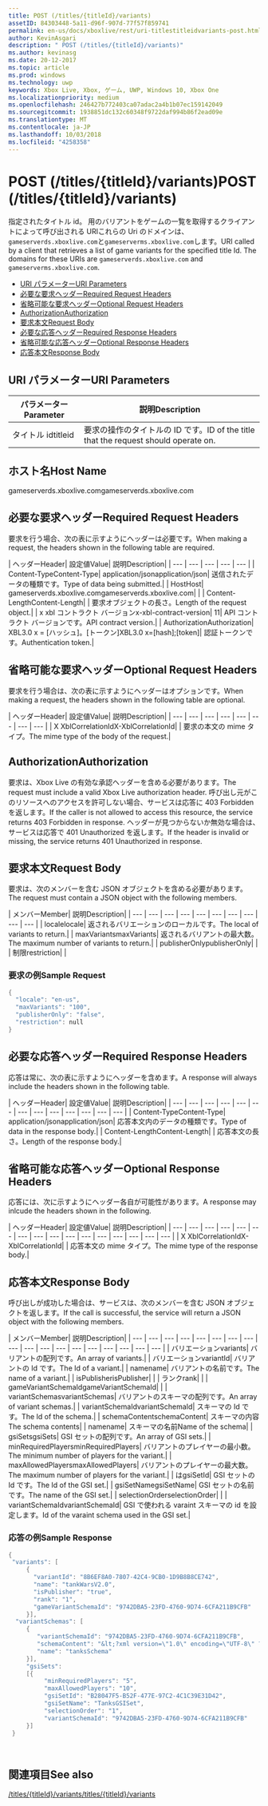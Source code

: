 ```yaml
---
title: POST (/titles/{titleId}/variants)
assetID: 84303448-5a11-d96f-907d-77f57f859741
permalink: en-us/docs/xboxlive/rest/uri-titlestitleidvariants-post.html
author: KevinAsgari
description: " POST (/titles/{titleId}/variants)"
ms.author: kevinasg
ms.date: 20-12-2017
ms.topic: article
ms.prod: windows
ms.technology: uwp
keywords: Xbox Live, Xbox, ゲーム, UWP, Windows 10, Xbox One
ms.localizationpriority: medium
ms.openlocfilehash: 246427b772403ca07adac2a4b1b07ec159142049
ms.sourcegitcommit: 1938851dc132c60348f9722daf994b86f2ead09e
ms.translationtype: MT
ms.contentlocale: ja-JP
ms.lasthandoff: 10/03/2018
ms.locfileid: "4258358"
---
```

# <a name="post-titlestitleidvariants"></a><span data-ttu-id="6ae32-104">POST (/titles/{titleId}/variants)</span><span class="sxs-lookup"><span data-stu-id="6ae32-104">POST (/titles/{titleId}/variants)</span></span>
<span data-ttu-id="6ae32-105">指定されたタイトル id。 用のバリアントをゲームの一覧を取得するクライアントによって呼び出される URIこれらの Uri のドメインは、`gameserverds.xboxlive.com`と`gameserverms.xboxlive.com`します。</span><span class="sxs-lookup"><span data-stu-id="6ae32-105">URI called by a client that retrieves a list of game variants for the specified title Id. The domains for these URIs are `gameserverds.xboxlive.com` and `gameserverms.xboxlive.com`.</span></span>
 
  * [<span data-ttu-id="6ae32-106">URI パラメーター</span><span class="sxs-lookup"><span data-stu-id="6ae32-106">URI Parameters</span></span>](#ID4EZ)
  * [<span data-ttu-id="6ae32-107">必要な要求ヘッダー</span><span class="sxs-lookup"><span data-stu-id="6ae32-107">Required Request Headers</span></span>](#ID4EIB)
  * [<span data-ttu-id="6ae32-108">省略可能な要求ヘッダー</span><span class="sxs-lookup"><span data-stu-id="6ae32-108">Optional Request Headers</span></span>](#ID4EED)
  * [<span data-ttu-id="6ae32-109">Authorization</span><span class="sxs-lookup"><span data-stu-id="6ae32-109">Authorization</span></span>](#ID4E3D)
  * [<span data-ttu-id="6ae32-110">要求本文</span><span class="sxs-lookup"><span data-stu-id="6ae32-110">Request Body</span></span>](#ID4EEE)
  * [<span data-ttu-id="6ae32-111">必要な応答ヘッダー</span><span class="sxs-lookup"><span data-stu-id="6ae32-111">Required Response Headers</span></span>](#ID4ELF)
  * [<span data-ttu-id="6ae32-112">省略可能な応答ヘッダー</span><span class="sxs-lookup"><span data-stu-id="6ae32-112">Optional Response Headers</span></span>](#ID4EMG)
  * [<span data-ttu-id="6ae32-113">応答本文</span><span class="sxs-lookup"><span data-stu-id="6ae32-113">Response Body</span></span>](#ID4EEH)
 
<a id="ID4EZ"></a>

 
## <a name="uri-parameters"></a><span data-ttu-id="6ae32-114">URI パラメーター</span><span class="sxs-lookup"><span data-stu-id="6ae32-114">URI Parameters</span></span>
 
| <span data-ttu-id="6ae32-115">パラメーター</span><span class="sxs-lookup"><span data-stu-id="6ae32-115">Parameter</span></span>| <span data-ttu-id="6ae32-116">説明</span><span class="sxs-lookup"><span data-stu-id="6ae32-116">Description</span></span>| 
| --- | --- | 
| <span data-ttu-id="6ae32-117">タイトル id</span><span class="sxs-lookup"><span data-stu-id="6ae32-117">titleid</span></span>| <span data-ttu-id="6ae32-118">要求の操作のタイトルの ID です。</span><span class="sxs-lookup"><span data-stu-id="6ae32-118">ID of the title that the request should operate on.</span></span>| 
  
<a id="ID5EG"></a>

 
## <a name="host-name"></a><span data-ttu-id="6ae32-119">ホスト名</span><span class="sxs-lookup"><span data-stu-id="6ae32-119">Host Name</span></span>

<span data-ttu-id="6ae32-120">gameserverds.xboxlive.com</span><span class="sxs-lookup"><span data-stu-id="6ae32-120">gameserverds.xboxlive.com</span></span>
 
<a id="ID4EIB"></a>

 
## <a name="required-request-headers"></a><span data-ttu-id="6ae32-121">必要な要求ヘッダー</span><span class="sxs-lookup"><span data-stu-id="6ae32-121">Required Request Headers</span></span>
 
<span data-ttu-id="6ae32-122">要求を行う場合、次の表に示すようにヘッダーは必要です。</span><span class="sxs-lookup"><span data-stu-id="6ae32-122">When making a request, the headers shown in the following table are required.</span></span>
 
| <span data-ttu-id="6ae32-123">ヘッダー</span><span class="sxs-lookup"><span data-stu-id="6ae32-123">Header</span></span>| <span data-ttu-id="6ae32-124">設定値</span><span class="sxs-lookup"><span data-stu-id="6ae32-124">Value</span></span>| <span data-ttu-id="6ae32-125">説明</span><span class="sxs-lookup"><span data-stu-id="6ae32-125">Description</span></span>| 
| --- | --- | --- | --- | --- | 
| <span data-ttu-id="6ae32-126">Content-Type</span><span class="sxs-lookup"><span data-stu-id="6ae32-126">Content-Type</span></span>| <span data-ttu-id="6ae32-127">application/json</span><span class="sxs-lookup"><span data-stu-id="6ae32-127">application/json</span></span>| <span data-ttu-id="6ae32-128">送信されたデータの種類です。</span><span class="sxs-lookup"><span data-stu-id="6ae32-128">Type of data being submitted.</span></span>| 
| <span data-ttu-id="6ae32-129">Host</span><span class="sxs-lookup"><span data-stu-id="6ae32-129">Host</span></span>| <span data-ttu-id="6ae32-130">gameserverds.xboxlive.com</span><span class="sxs-lookup"><span data-stu-id="6ae32-130">gameserverds.xboxlive.com</span></span>|  | 
| <span data-ttu-id="6ae32-131">Content-Length</span><span class="sxs-lookup"><span data-stu-id="6ae32-131">Content-Length</span></span>|  | <span data-ttu-id="6ae32-132">要求オブジェクトの長さ。</span><span class="sxs-lookup"><span data-stu-id="6ae32-132">Length of the request object.</span></span>| 
| <span data-ttu-id="6ae32-133">x xbl コントラクト バージョン</span><span class="sxs-lookup"><span data-stu-id="6ae32-133">x-xbl-contract-version</span></span>| <span data-ttu-id="6ae32-134">1</span><span class="sxs-lookup"><span data-stu-id="6ae32-134">1</span></span>| <span data-ttu-id="6ae32-135">API コントラクト バージョンです。</span><span class="sxs-lookup"><span data-stu-id="6ae32-135">API contract version.</span></span>| 
| <span data-ttu-id="6ae32-136">Authorization</span><span class="sxs-lookup"><span data-stu-id="6ae32-136">Authorization</span></span>| <span data-ttu-id="6ae32-137">XBL3.0 x = [ハッシュ]。[トークン]</span><span class="sxs-lookup"><span data-stu-id="6ae32-137">XBL3.0 x=[hash];[token]</span></span>| <span data-ttu-id="6ae32-138">認証トークンです。</span><span class="sxs-lookup"><span data-stu-id="6ae32-138">Authentication token.</span></span>| 
  
<a id="ID4EED"></a>

 
## <a name="optional-request-headers"></a><span data-ttu-id="6ae32-139">省略可能な要求ヘッダー</span><span class="sxs-lookup"><span data-stu-id="6ae32-139">Optional Request Headers</span></span>
 
<span data-ttu-id="6ae32-140">要求を行う場合は、次の表に示すようにヘッダーはオプションです。</span><span class="sxs-lookup"><span data-stu-id="6ae32-140">When making a request, the headers shown in the following table are optional.</span></span>
 
| <span data-ttu-id="6ae32-141">ヘッダー</span><span class="sxs-lookup"><span data-stu-id="6ae32-141">Header</span></span>| <span data-ttu-id="6ae32-142">設定値</span><span class="sxs-lookup"><span data-stu-id="6ae32-142">Value</span></span>| <span data-ttu-id="6ae32-143">説明</span><span class="sxs-lookup"><span data-stu-id="6ae32-143">Description</span></span>| 
| --- | --- | --- | --- | --- | --- | --- | --- | 
| <span data-ttu-id="6ae32-144">X XblCorrelationId</span><span class="sxs-lookup"><span data-stu-id="6ae32-144">X-XblCorrelationId</span></span>|  | <span data-ttu-id="6ae32-145">要求の本文の mime タイプ。</span><span class="sxs-lookup"><span data-stu-id="6ae32-145">The mime type of the body of the request.</span></span>| 
  
<a id="ID4E3D"></a>

 
## <a name="authorization"></a><span data-ttu-id="6ae32-146">Authorization</span><span class="sxs-lookup"><span data-stu-id="6ae32-146">Authorization</span></span>

<span data-ttu-id="6ae32-147">要求は、Xbox Live の有効な承認ヘッダーを含める必要があります。</span><span class="sxs-lookup"><span data-stu-id="6ae32-147">The request must include a valid Xbox Live authorization header.</span></span> <span data-ttu-id="6ae32-148">呼び出し元がこのリソースへのアクセスを許可しない場合、サービスは応答に 403 Forbidden を返します。</span><span class="sxs-lookup"><span data-stu-id="6ae32-148">If the caller is not allowed to access this resource, the service returns 403 Forbidden in response.</span></span> <span data-ttu-id="6ae32-149">ヘッダーが見つからないか無効な場合は、サービスは応答で 401 Unauthorized を返します。</span><span class="sxs-lookup"><span data-stu-id="6ae32-149">If the header is invalid or missing, the service returns 401 Unauthorized in response.</span></span>
 
<a id="ID4EEE"></a>

 
## <a name="request-body"></a><span data-ttu-id="6ae32-150">要求本文</span><span class="sxs-lookup"><span data-stu-id="6ae32-150">Request Body</span></span>
 
<span data-ttu-id="6ae32-151">要求は、次のメンバーを含む JSON オブジェクトを含める必要があります。</span><span class="sxs-lookup"><span data-stu-id="6ae32-151">The request must contain a JSON object with the following members.</span></span>
 
| <span data-ttu-id="6ae32-152">メンバー</span><span class="sxs-lookup"><span data-stu-id="6ae32-152">Member</span></span>| <span data-ttu-id="6ae32-153">説明</span><span class="sxs-lookup"><span data-stu-id="6ae32-153">Description</span></span>| 
| --- | --- | --- | --- | --- | --- | --- | --- | --- | --- | 
| <span data-ttu-id="6ae32-154">locale</span><span class="sxs-lookup"><span data-stu-id="6ae32-154">locale</span></span>| <span data-ttu-id="6ae32-155">返されるバリエーションのローカルです。</span><span class="sxs-lookup"><span data-stu-id="6ae32-155">The local of variants to return.</span></span>| 
| <span data-ttu-id="6ae32-156">maxVariants</span><span class="sxs-lookup"><span data-stu-id="6ae32-156">maxVariants</span></span>| <span data-ttu-id="6ae32-157">返されるバリアントの最大数。</span><span class="sxs-lookup"><span data-stu-id="6ae32-157">The maximum number of variants to return.</span></span>| 
| <span data-ttu-id="6ae32-158">publisherOnly</span><span class="sxs-lookup"><span data-stu-id="6ae32-158">publisherOnly</span></span>|  | 
| <span data-ttu-id="6ae32-159">制限</span><span class="sxs-lookup"><span data-stu-id="6ae32-159">restriction</span></span>|  | 
 
<a id="ID4EDF"></a>

 
### <a name="sample-request"></a><span data-ttu-id="6ae32-160">要求の例</span><span class="sxs-lookup"><span data-stu-id="6ae32-160">Sample Request</span></span>
 

```cpp
{
  "locale": "en-us",
  "maxVariants": "100",
  "publisherOnly": "false",
  "restriction": null
}

```

   
<a id="ID4ELF"></a>

 
## <a name="required-response-headers"></a><span data-ttu-id="6ae32-161">必要な応答ヘッダー</span><span class="sxs-lookup"><span data-stu-id="6ae32-161">Required Response Headers</span></span>
 
<span data-ttu-id="6ae32-162">応答は常に、次の表に示すようにヘッダーを含めます。</span><span class="sxs-lookup"><span data-stu-id="6ae32-162">A response will always include the headers shown in the following table.</span></span>
 
| <span data-ttu-id="6ae32-163">ヘッダー</span><span class="sxs-lookup"><span data-stu-id="6ae32-163">Header</span></span>| <span data-ttu-id="6ae32-164">設定値</span><span class="sxs-lookup"><span data-stu-id="6ae32-164">Value</span></span>| <span data-ttu-id="6ae32-165">説明</span><span class="sxs-lookup"><span data-stu-id="6ae32-165">Description</span></span>| 
| --- | --- | --- | --- | --- | --- | --- | --- | --- | --- | --- | --- | --- | 
| <span data-ttu-id="6ae32-166">Content-Type</span><span class="sxs-lookup"><span data-stu-id="6ae32-166">Content-Type</span></span>| <span data-ttu-id="6ae32-167">application/json</span><span class="sxs-lookup"><span data-stu-id="6ae32-167">application/json</span></span>| <span data-ttu-id="6ae32-168">応答本文内のデータの種類です。</span><span class="sxs-lookup"><span data-stu-id="6ae32-168">Type of data in the response body.</span></span>| 
| <span data-ttu-id="6ae32-169">Content-Length</span><span class="sxs-lookup"><span data-stu-id="6ae32-169">Content-Length</span></span>|  | <span data-ttu-id="6ae32-170">応答本文の長さ。</span><span class="sxs-lookup"><span data-stu-id="6ae32-170">Length of the response body.</span></span>| 
  
<a id="ID4EMG"></a>

 
## <a name="optional-response-headers"></a><span data-ttu-id="6ae32-171">省略可能な応答ヘッダー</span><span class="sxs-lookup"><span data-stu-id="6ae32-171">Optional Response Headers</span></span>
 
<span data-ttu-id="6ae32-172">応答には、次に示すようにヘッダー各自が可能性があります。</span><span class="sxs-lookup"><span data-stu-id="6ae32-172">A response may inlcude the headers shown in the following.</span></span>
 
| <span data-ttu-id="6ae32-173">ヘッダー</span><span class="sxs-lookup"><span data-stu-id="6ae32-173">Header</span></span>| <span data-ttu-id="6ae32-174">設定値</span><span class="sxs-lookup"><span data-stu-id="6ae32-174">Value</span></span>| <span data-ttu-id="6ae32-175">説明</span><span class="sxs-lookup"><span data-stu-id="6ae32-175">Description</span></span>| 
| --- | --- | --- | --- | --- | --- | --- | --- | --- | --- | --- | --- | --- | --- | --- | --- | 
| <span data-ttu-id="6ae32-176">X XblCorrelationId</span><span class="sxs-lookup"><span data-stu-id="6ae32-176">X-XblCorrelationId</span></span>|  | <span data-ttu-id="6ae32-177">応答本文の mime タイプ。</span><span class="sxs-lookup"><span data-stu-id="6ae32-177">The mime type of the response body.</span></span>| 
  
<a id="ID4EEH"></a>

 
## <a name="response-body"></a><span data-ttu-id="6ae32-178">応答本文</span><span class="sxs-lookup"><span data-stu-id="6ae32-178">Response Body</span></span>
 
<span data-ttu-id="6ae32-179">呼び出しが成功した場合は、サービスは、次のメンバーを含む JSON オブジェクトを返します。</span><span class="sxs-lookup"><span data-stu-id="6ae32-179">If the call is successful, the service will return a JSON object with the following members.</span></span>
 
| <span data-ttu-id="6ae32-180">メンバー</span><span class="sxs-lookup"><span data-stu-id="6ae32-180">Member</span></span>| <span data-ttu-id="6ae32-181">説明</span><span class="sxs-lookup"><span data-stu-id="6ae32-181">Description</span></span>| 
| --- | --- | --- | --- | --- | --- | --- | --- | --- | --- | --- | --- | --- | --- | --- | --- | --- | --- | 
| <span data-ttu-id="6ae32-182">バリエーション</span><span class="sxs-lookup"><span data-stu-id="6ae32-182">variants</span></span>| <span data-ttu-id="6ae32-183">バリアントの配列です。</span><span class="sxs-lookup"><span data-stu-id="6ae32-183">An array of variants.</span></span>| 
| <span data-ttu-id="6ae32-184">バリエーション</span><span class="sxs-lookup"><span data-stu-id="6ae32-184">variantId</span></span>| <span data-ttu-id="6ae32-185">バリアントの Id です。</span><span class="sxs-lookup"><span data-stu-id="6ae32-185">The Id of a variant.</span></span>| 
| <span data-ttu-id="6ae32-186">name</span><span class="sxs-lookup"><span data-stu-id="6ae32-186">name</span></span>| <span data-ttu-id="6ae32-187">バリアントの名前です。</span><span class="sxs-lookup"><span data-stu-id="6ae32-187">The name of a variant.</span></span>| 
| <span data-ttu-id="6ae32-188">isPublisher</span><span class="sxs-lookup"><span data-stu-id="6ae32-188">isPublisher</span></span>|  | 
| <span data-ttu-id="6ae32-189">ランク</span><span class="sxs-lookup"><span data-stu-id="6ae32-189">rank</span></span>|  | 
| <span data-ttu-id="6ae32-190">gameVariantSchemaId</span><span class="sxs-lookup"><span data-stu-id="6ae32-190">gameVariantSchemaId</span></span>|  | 
| <span data-ttu-id="6ae32-191">variantSchemas</span><span class="sxs-lookup"><span data-stu-id="6ae32-191">variantSchemas</span></span>| <span data-ttu-id="6ae32-192">バリアントのスキーマの配列です。</span><span class="sxs-lookup"><span data-stu-id="6ae32-192">An array of variant schemas.</span></span>| 
| <span data-ttu-id="6ae32-193">variantSchemaId</span><span class="sxs-lookup"><span data-stu-id="6ae32-193">variantSchemaId</span></span>| <span data-ttu-id="6ae32-194">スキーマの Id です。</span><span class="sxs-lookup"><span data-stu-id="6ae32-194">The Id of the schema.</span></span>| 
| <span data-ttu-id="6ae32-195">schemaContent</span><span class="sxs-lookup"><span data-stu-id="6ae32-195">schemaContent</span></span>| <span data-ttu-id="6ae32-196">スキーマの内容</span><span class="sxs-lookup"><span data-stu-id="6ae32-196">The schema contents</span></span>| 
| <span data-ttu-id="6ae32-197">name</span><span class="sxs-lookup"><span data-stu-id="6ae32-197">name</span></span>| <span data-ttu-id="6ae32-198">スキーマの名前</span><span class="sxs-lookup"><span data-stu-id="6ae32-198">Name of the schema</span></span>| 
| <span data-ttu-id="6ae32-199">gsiSets</span><span class="sxs-lookup"><span data-stu-id="6ae32-199">gsiSets</span></span>| <span data-ttu-id="6ae32-200">GSI セットの配列です。</span><span class="sxs-lookup"><span data-stu-id="6ae32-200">An array of GSI sets.</span></span>| 
| <span data-ttu-id="6ae32-201">minRequiredPlayers</span><span class="sxs-lookup"><span data-stu-id="6ae32-201">minRequiredPlayers</span></span>| <span data-ttu-id="6ae32-202">バリアントのプレイヤーの最小数。</span><span class="sxs-lookup"><span data-stu-id="6ae32-202">The minimum number of players for the variant.</span></span>| 
| <span data-ttu-id="6ae32-203">maxAllowedPlayers</span><span class="sxs-lookup"><span data-stu-id="6ae32-203">maxAllowedPlayers</span></span>| <span data-ttu-id="6ae32-204">バリアントのプレイヤーの最大数。</span><span class="sxs-lookup"><span data-stu-id="6ae32-204">The maximum number of players for the variant.</span></span>| 
| <span data-ttu-id="6ae32-205">は</span><span class="sxs-lookup"><span data-stu-id="6ae32-205">gsiSetId</span></span>| <span data-ttu-id="6ae32-206">GSI セットの Id です。</span><span class="sxs-lookup"><span data-stu-id="6ae32-206">The Id of the GSI set.</span></span>| 
| <span data-ttu-id="6ae32-207">gsiSetName</span><span class="sxs-lookup"><span data-stu-id="6ae32-207">gsiSetName</span></span>| <span data-ttu-id="6ae32-208">GSI セットの名前です。</span><span class="sxs-lookup"><span data-stu-id="6ae32-208">The name of the GSI set.</span></span>| 
| <span data-ttu-id="6ae32-209">selectionOrder</span><span class="sxs-lookup"><span data-stu-id="6ae32-209">selectionOrder</span></span>|  | 
| <span data-ttu-id="6ae32-210">variantSchemaId</span><span class="sxs-lookup"><span data-stu-id="6ae32-210">variantSchemaId</span></span>| <span data-ttu-id="6ae32-211">GSI で使われる varaint スキーマの id を設定します。</span><span class="sxs-lookup"><span data-stu-id="6ae32-211">Id of the varaint schema used in the GSI set.</span></span>| 
 
<a id="ID4EYBAC"></a>

 
### <a name="sample-response"></a><span data-ttu-id="6ae32-212">応答の例</span><span class="sxs-lookup"><span data-stu-id="6ae32-212">Sample Response</span></span>
 

```cpp
{
 "variants": [
     { 
       "variantId": "8B6EF8A0-7807-42C4-9CB0-1D9B8B8CE742", 
       "name": "tankWarsV2.0",
       "isPublisher": "true",
       "rank": "1",
       "gameVariantSchemaId": "9742DBA5-23FD-4760-9D74-6CFA211B9CFB"
     }],
  "variantSchemas": [
     {
        "variantSchemaId": "9742DBA5-23FD-4760-9D74-6CFA211B9CFB",
        "schemaContent": "&lt;?xml version=\"1.0\" encoding=\"UTF-8\" ?>&lt;xs:schema xmlns:xs=\"http://www.w3.org/2001/XMLSchema\">&lt;xs:element name=\"root\">&lt;/xs:element>&lt;/xs:schema>"
        "name": "tanksSchema"
     }],
     "gsiSets":
     [{ 
          "minRequiredPlayers": "5", 
          "maxAllowedPlayers": "10", 
          "gsiSetId": "B28047F5-B52F-477E-97C2-4C1C39E31D42",
          "gsiSetName": "TanksGSISet",
          "selectionOrder": "1",
          "variantSchemaId": "9742DBA5-23FD-4760-9D74-6CFA211B9CFB"
     }]
 }

  

```

   
<a id="ID4ERCAC"></a>

 
## <a name="see-also"></a><span data-ttu-id="6ae32-213">関連項目</span><span class="sxs-lookup"><span data-stu-id="6ae32-213">See also</span></span>
 [<span data-ttu-id="6ae32-214">/titles/{titleId}/variants</span><span class="sxs-lookup"><span data-stu-id="6ae32-214">/titles/{titleId}/variants</span></span>](uri-titlestitleidvariants.md)

  
